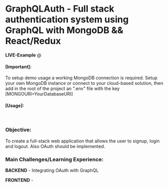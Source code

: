 # GraphQLAuth - Full stack authentication system using GraphQL with MongoDB && React/Redux

**LIVE-Example** @


<h4>[Important]:</h4>
To setup demo usage a working MongoDB connection is required.
Setup your own MongoDB instance or connect to your cloud-based solution, then add in the root of the project an ".env" file with the key [MONGOURI=YourDatabaseURI]
</br>

<h4>[Usage]:</h4>
</br>


<h3>Objective:</h3> To create a full-stack web application that allows the user to signup, login and logout. Also OAuth should be implemented.
 
</br>
<h3>Main Challenges/Learning Experience:</h3> 

**BACKEND** - Integrating OAuth with GraphQL </br>

**FRONTEND** - 
